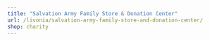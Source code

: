 ```yaml
---
title: "Salvation Army Family Store & Donation Center"
url: /livonia/salvation-army-family-store-and-donation-center/
shop: charity
---
```

